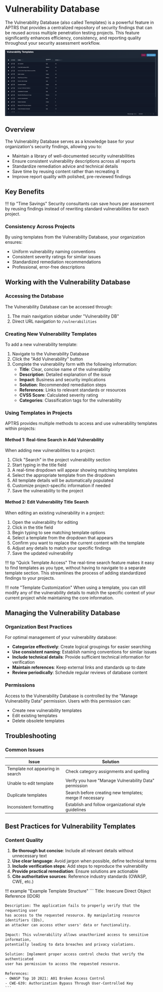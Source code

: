 # Vulnerability Database

The Vulnerability Database (also called Templates) is a powerful feature in APTRS that provides a centralized repository of security findings that can be reused across multiple penetration testing projects. This feature significantly enhances efficiency, consistency, and reporting quality throughout your security assessment workflow.

![Vulnerability Database Interface](https://raw.githubusercontent.com/APTRS/APTRS-Changelog/refs/heads/main/images/vulnerabilityDB.png)

## Overview

The Vulnerability Database serves as a knowledge base for your organization's security findings, allowing you to:

- Maintain a library of well-documented security vulnerabilities
- Ensure consistent vulnerability descriptions across all reports
- Standardize remediation advice and technical details
- Save time by reusing content rather than recreating it
- Improve report quality with polished, pre-reviewed findings

## Key Benefits

!!! tip "Time Savings"
    Security consultants can save hours per assessment by reusing findings instead of rewriting standard vulnerabilities for each project.

### Consistency Across Projects

By using templates from the Vulnerability Database, your organization ensures:

- Uniform vulnerability naming conventions
- Consistent severity ratings for similar issues
- Standardized remediation recommendations
- Professional, error-free descriptions



## Working with the Vulnerability Database

### Accessing the Database

The Vulnerability Database can be accessed through:

1. The main navigation sidebar under "Vulnerability DB"
2. Direct URL navigation to `/vulnerabilities`

### Creating New Vulnerability Templates

To add a new vulnerability template:

1. Navigate to the Vulnerability Database
2. Click the "Add Vulnerability" button
3. Complete the vulnerability form with the following information:
   - **Title**: Clear, concise name of the vulnerability
   - **Description**: Detailed explanation of the issue
   - **Impact**: Business and security implications
   - **Solution**: Recommended remediation steps
   - **References**: Links to relevant standards or resources
   - **CVSS Score**: Calculated severity rating
   - **Categories**: Classification tags for the vulnerability

### Using Templates in Projects

APTRS provides multiple methods to access and use vulnerability templates within projects:

#### Method 1: Real-time Search in Add Vulnerability

When adding new vulnerabilities to a project:

1. Click "Search" in the project vulnerability section
2. Start typing in the title field
3. A real-time dropdown will appear showing matching templates
4. Select the appropriate template from the dropdown
5. All template details will be automatically populated
6. Customize project-specific information if needed
7. Save the vulnerability to the project

#### Method 2: Edit Vulnerability Title Search

When editing an existing vulnerability in a project:

1. Open the vulnerability for editing
2. Click in the title field
3. Begin typing to see matching template options
4. Select a template from the dropdown that appears
5. Confirm you want to replace the current content with the template
6. Adjust any details to match your specific findings
7. Save the updated vulnerability

!!! tip "Quick Template Access"
    The real-time search feature makes it easy to find templates as you type, without having to navigate to a separate template section. This streamlines the process of adding standardized findings to your projects.

!!! note "Template Customization"
    When using a template, you can still modify any of the vulnerability details to match the specific context of your current project while maintaining the core information.

## Managing the Vulnerability Database

### Organization Best Practices

For optimal management of your vulnerability database:

- **Categorize effectively**: Create logical groupings for easier searching
- **Use consistent naming**: Establish naming conventions for similar issues
- **Include technical details**: Provide sufficient technical information for verification
- **Maintain references**: Keep external links and standards up to date
- **Review periodically**: Schedule regular reviews of database content

### Permissions

Access to the Vulnerability Database is controlled by the "Manage Vulnerability Data" permission. Users with this permission can:

- Create new vulnerability templates
- Edit existing templates
- Delete obsolete templates



## Troubleshooting

### Common Issues

| Issue | Solution |
|-------|----------|
| Template not appearing in search | Check category assignments and spelling |
| Unable to edit template | Verify you have "Manage Vulnerability Data" permission |
| Duplicate templates | Search before creating new templates; merge if necessary |
| Inconsistent formatting | Establish and follow organizational style guidelines |

## Best Practices for Vulnerability Templates

### Content Quality

1. **Be thorough but concise**: Include all relevant details without unnecessary text
2. **Use clear language**: Avoid jargon when possible, define technical terms
3. **Include verification steps**: Add steps to reproduce the vulnerability
4. **Provide practical remediation**: Ensure solutions are actionable
5. **Cite authoritative sources**: Reference industry standards (OWASP, CWE, etc.)

!!! example "Example Template Structure"
    ```
    Title: Insecure Direct Object Reference (IDOR)

    Description: The application fails to properly verify that the requesting user
    has access to the requested resource. By manipulating resource identifiers (IDs),
    an attacker can access other users' data or functionality.

    Impact: This vulnerability allows unauthorized access to sensitive information,
    potentially leading to data breaches and privacy violations.

    Solution: Implement proper access control checks that verify the authenticated
    user has permission to access the requested resource.

    References:
    - OWASP Top 10 2021: A01 Broken Access Control
    - CWE-639: Authorization Bypass Through User-Controlled Key
    ```